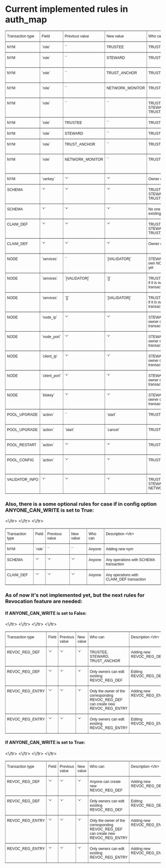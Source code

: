 # Current implemented rules in auth_map
<style type="text/css">
.tg  {border-collapse:collapse;border-spacing:0;}
.tg td{font-family:Arial, sans-serif;font-size:14px;padding:10px 5px;border-style:solid;border-width:1px;overflow:hidden;word-break:normal;border-color:black;}
.tg th{font-family:Arial, sans-serif;font-size:14px;font-weight:normal;padding:10px 5px;border-style:solid;border-width:1px;overflow:hidden;word-break:normal;border-color:black;}
.tg .tg-0pky{font-size:12px;border-color:inherit;text-align:left;vertical-align:top}
</style>
<table class="tg">
  <tr>
    <th class="tg-0pky">Transaction type</td>
    <th class="tg-0pky">Field</td>
    <th class="tg-0pky">Previous value</td>
    <th class="tg-0pky">New value</td>
    <th class="tg-0pky">Who can</td>
    <th class="tg-0pky">Description</td>
  </tr>
  <tr>
    <td class="tg-0pky">NYM</td>
    <td class="tg-0pky">`role`</td>
    <td class="tg-0pky">`<empty>`</td>
    <td class="tg-0pky">TRUSTEE</td>
    <td class="tg-0pky">TRUSTEE</td>
    <td class="tg-0pky">Adding new TRUSTEE</td>
  </tr>
  <tr>
    <td class="tg-0pky">NYM</td>
    <td class="tg-0pky">`role`</td>
    <td class="tg-0pky">`<empty>`</td>
    <td class="tg-0pky">STEWARD</td>
    <td class="tg-0pky">TRUSTEE</td>
    <td class="tg-0pky">Adding new STEWARD</td>
  </tr>
  <tr>
    <td class="tg-0pky">NYM</td>
    <td class="tg-0pky">`role`</td>
    <td class="tg-0pky">`<empty>`</td>
    <td class="tg-0pky">TRUST_ANCHOR</td>
    <td class="tg-0pky">TRUSTEE, STEWARD</td>
    <td class="tg-0pky">Adding new TRUST_ANCHOR</td>
  </tr>
  <tr>
    <td class="tg-0pky">NYM</td>
    <td class="tg-0pky">`role`</td>
    <td class="tg-0pky">`<empty>`</td>
    <td class="tg-0pky">NETWORK_MONITOR</td>
    <td class="tg-0pky">TRUSTEE, STEWARD</td>
    <td class="tg-0pky">Adding new NETWORK_MONITOR</td>
  </tr>
  <tr>
    <td class="tg-0pky">NYM</td>
    <td class="tg-0pky">`role`</td>
    <td class="tg-0pky">`<empty>`</td>
    <td class="tg-0pky">`<empty>`</td>
    <td class="tg-0pky">TRUSTEE, STEWARD, TRUST_ANCHOR</td>
    <td class="tg-0pky">Adding new Identity Owner</td>
  </tr>
  <tr>
    <td class="tg-0pky">NYM</td>
    <td class="tg-0pky">`role`</td>
    <td class="tg-0pky">TRUSTEE</td>
    <td class="tg-0pky">`<empty>`</td>
    <td class="tg-0pky">TRUSTEE</td>
    <td class="tg-0pky">Blacklisting Trustee</td>
  </tr>
  <tr>
    <td class="tg-0pky">NYM</td>
    <td class="tg-0pky">`role`</td>
    <td class="tg-0pky">STEWARD</td>
    <td class="tg-0pky">`<empty>`</td>
    <td class="tg-0pky">TRUSTEE</td>
    <td class="tg-0pky">Blacklisting Steward</td>
  </tr>
  <tr>
    <td class="tg-0pky">NYM</td>
    <td class="tg-0pky">`role`</td>
    <td class="tg-0pky">TRUST_ANCHOR</td>
    <td class="tg-0pky">`<empty>`</td>
    <td class="tg-0pky">TRUSTEE</td>
    <td class="tg-0pky">Blacklisting Trust anchor</td>
  </tr>
  <tr>
    <td class="tg-0pky">NYM</td>
    <td class="tg-0pky">`role`</td>
    <td class="tg-0pky">NETWORK_MONITOR</td>
    <td class="tg-0pky">`<empty>`</td>
    <td class="tg-0pky">TRUSTEE, STEWARD</td>
    <td class="tg-0pky">Blacklisting user with NETWORK_MONITOR role</td>
  </tr>
  <tr>
    <td class="tg-0pky">NYM</td>
    <td class="tg-0pky">`verkey`</td>
    <td class="tg-0pky">`*`</td>
    <td class="tg-0pky">`*`</td>
    <td class="tg-0pky">Owner of this nym</td>
    <td class="tg-0pky">Key Rotation</td>
  </tr>
  <tr>
    <td class="tg-0pky">SCHEMA</td>
    <td class="tg-0pky">`*`</td>
    <td class="tg-0pky">`*`</td>
    <td class="tg-0pky">`*`</td>
    <td class="tg-0pky">TRUSTEE, STEWARD, TRUST_ANCHOR</td>
    <td class="tg-0pky">Adding new Schema</td>
  </tr>
  <tr>
    <td class="tg-0pky">SCHEMA</td>
    <td class="tg-0pky">`*`</td>
    <td class="tg-0pky">`*`</td>
    <td class="tg-0pky">`*`</td>
    <td class="tg-0pky">No one can edit existing Schema</td>
    <td class="tg-0pky">Editing Schema</td>
  </tr>
  <tr>
    <td class="tg-0pky">CLAIM_DEF</td>
    <td class="tg-0pky">`*`</td>
    <td class="tg-0pky">`*`</td>
    <td class="tg-0pky">`*`</td>
    <td class="tg-0pky">TRUSTEE, STEWARD, TRUST_ANCHOR</td>
    <td class="tg-0pky">Adding new CLAIM_DEF transaction</td>
  </tr>
  <tr>
    <td class="tg-0pky">CLAIM_DEF</td>
    <td class="tg-0pky">`*`</td>
    <td class="tg-0pky">`*`</td>
    <td class="tg-0pky">`*`</td>
    <td class="tg-0pky">Owner of claim_def txn</td>
    <td class="tg-0pky">Editing CLAIM_DEF transaction</td>
  </tr>
  <tr>
    <td class="tg-0pky">NODE</td>
    <td class="tg-0pky">`services`</td>
    <td class="tg-0pky">`<empty>`</td>
    <td class="tg-0pky">`[VALIDATOR]`</td>
    <td class="tg-0pky">STEWARD if it doesn't own NODE transaction yet</td>
    <td class="tg-0pky">Adding new node to pool</td>
  </tr>
  <tr>
    <td class="tg-0pky">NODE</td>
    <td class="tg-0pky">`services`</td>
    <td class="tg-0pky">`[VALIDATOR]`</td>
    <td class="tg-0pky">`[]`</td>
    <td class="tg-0pky">TRUSTEE, STEWARD if it is owner of this transaction</td>
    <td class="tg-0pky">Demotion of node</td>
  </tr>
  <tr>
    <td class="tg-0pky">NODE</td>
    <td class="tg-0pky">`services`</td>
    <td class="tg-0pky">`[]`</td>
    <td class="tg-0pky">`[VALIDATOR]`</td>
    <td class="tg-0pky">TRUSTEE, STEWARD if it is owner of this transaction</td>
    <td class="tg-0pky">Promotion of node</td>
  </tr>
  <tr>
    <td class="tg-0pky">NODE</td>
    <td class="tg-0pky">`node_ip`</td>
    <td class="tg-0pky">`*`</td>
    <td class="tg-0pky">`*`</td>
    <td class="tg-0pky">STEWARD if it is owner of this transaction</td>
    <td class="tg-0pky">Changing Node's ip address</td>
  </tr>
  <tr>
    <td class="tg-0pky">NODE</td>
    <td class="tg-0pky">`node_port`</td>
    <td class="tg-0pky">`*`</td>
    <td class="tg-0pky">`*`</td>
    <td class="tg-0pky">STEWARD if it is owner of this transaction</td>
    <td class="tg-0pky">Changing Node's port</td>
  </tr>
  <tr>
    <td class="tg-0pky">NODE</td>
    <td class="tg-0pky">`client_ip`</td>
    <td class="tg-0pky">`*`</td>
    <td class="tg-0pky">`*`</td>
    <td class="tg-0pky">STEWARD if it is owner of this transaction</td>
    <td class="tg-0pky">Changing Client's ip address</td>
  </tr>
  <tr>
    <td class="tg-0pky">NODE</td>
    <td class="tg-0pky">`client_port`</td>
    <td class="tg-0pky">`*`</td>
    <td class="tg-0pky">`*`</td>
    <td class="tg-0pky">STEWARD if it is owner of this transaction</td>
    <td class="tg-0pky">Changing Client's port</td>
  </tr>
  <tr>
    <td class="tg-0pky">NODE</td>
    <td class="tg-0pky">`blskey`</td>
    <td class="tg-0pky">`*`</td>
    <td class="tg-0pky">`*`</td>
    <td class="tg-0pky">STEWARD if it is owner of this transaction</td>
    <td class="tg-0pky">Changing Node's blskey</td>
  </tr>
  <tr>
    <td class="tg-0pky">POOL_UPGRADE</td>
    <td class="tg-0pky">`action`</td>
    <td class="tg-0pky">`<empty>`</td>
    <td class="tg-0pky">`start`</td>
    <td class="tg-0pky">TRUSTEE</td>
    <td class="tg-0pky">Starting upgrade procedure</td>
  </tr>
  <tr>
    <td class="tg-0pky">POOL_UPGRADE</td>
    <td class="tg-0pky">`action`</td>
    <td class="tg-0pky">`start`</td>
    <td class="tg-0pky">`cancel`</td>
    <td class="tg-0pky">TRUSTEE</td>
    <td class="tg-0pky">Canceling upgrade procedure</td>
  </tr>
  <tr>
    <td class="tg-0pky">POOL_RESTART</td>
    <td class="tg-0pky">`action`</td>
    <td class="tg-0pky">`*`</td>
    <td class="tg-0pky">`*`</td>
    <td class="tg-0pky">TRUSTEE</td>
    <td class="tg-0pky">Restarting pool command</td>
  </tr>
  <tr>
    <td class="tg-0pky">POOL_CONFIG</td>
    <td class="tg-0pky">`action`</td>
    <td class="tg-0pky">`*`</td>
    <td class="tg-0pky">`*`</td>
    <td class="tg-0pky">TRUSTEE</td>
    <td class="tg-0pky">Pool config command (like a `read only` option)</td>
  </tr>
  <tr>
    <td class="tg-0pky">VALIDATOR_INFO</td>
    <td class="tg-0pky">`*`</td>
    <td class="tg-0pky">`*`</td>
    <td class="tg-0pky">`*`</td>
    <td class="tg-0pky">TRUSTEE, STEWARD, NETWORK_MONITOR</td>
    <td class="tg-0pky">Getting validator_info from pool</td>
  </tr>
</table>

### Also, there is a some optional rules for case if in config option ANYONE_CAN_WRITE is set to True:
<style type="text/css">
.tg  {border-collapse:collapse;border-spacing:0;}
.tg td{font-family:Arial, sans-serif;font-size:14px;padding:10px 5px;border-style:solid;border-width:1px;overflow:hidden;word-break:normal;border-color:black;}
.tg th{font-family:Arial, sans-serif;font-size:14px;font-weight:normal;padding:10px 5px;border-style:solid;border-width:1px;overflow:hidden;word-break:normal;border-color:black;}
.tg .tg-0pky{font-size:12px;border-color:inherit;text-align:left;vertical-align:top}
</style>
<table class="tg">
  <tr>
    <th class="tg-0pky">Transaction type</td>
    <th class="tg-0pky">Field</td>
    <th class="tg-0pky">Previous value</td>
    <th class="tg-0pky">New value</td>
    <th class="tg-0pky">Who can</td>
    <th class="tg-0pky">Description</td>
  <\/tr>
  <tr>
    <td class="tg-0pky">NYM</td>
    <td class="tg-0pky">`role`</td>
    <td class="tg-0pky">`<empty>`</td>
    <td class="tg-0pky">`<empty>`</td>
    <td class="tg-0pky">Anyone</td>
    <td class="tg-0pky">Adding new nym</td>
  <\/tr>
  <tr>
    <td class="tg-0pky">SCHEMA</td>
    <td class="tg-0pky">`*`</td>
    <td class="tg-0pky">`*`</td>
    <td class="tg-0pky">`*`</td>
    <td class="tg-0pky">Anyone</td>
    <td class="tg-0pky">Any operations with SCHEMA transaction</td>
  <\/tr>
  <tr>
    <td class="tg-0pky">CLAIM_DEF</td>
    <td class="tg-0pky">`*`</td>
    <td class="tg-0pky">`*`</td>
    <td class="tg-0pky">`*`</td>
    <td class="tg-0pky">Anyone</td>
    <td class="tg-0pky">Any operations with CLAIM_DEF transaction</td>
  <\/tr>
</table>


### As of now it's not implemented yet, but the next rules for Revocation feature are needed:
#### If ANYONE_CAN_WRITE is set to False:
<style type="text/css">
.tg  {border-collapse:collapse;border-spacing:0;}
.tg td{font-family:Arial, sans-serif;font-size:14px;padding:10px 5px;border-style:solid;border-width:1px;overflow:hidden;word-break:normal;border-color:black;}
.tg th{font-family:Arial, sans-serif;font-size:14px;font-weight:normal;padding:10px 5px;border-style:solid;border-width:1px;overflow:hidden;word-break:normal;border-color:black;}
.tg .tg-0pky{font-size:12px;border-color:inherit;text-align:left;vertical-align:top}
</style>
<table class="tg">
  <tr>
    <th class="tg-0pky">Transaction type</td>
    <th class="tg-0pky">Field</td>
    <th class="tg-0pky">Previous value</td>
    <th class="tg-0pky">New value</td>
    <th class="tg-0pky">Who can</td>
    <th class="tg-0pky">Description</td>
  <\/tr>
  <tr>
    <td class="tg-0pky">REVOC_REG_DEF</td>
    <td class="tg-0pky">`*`</td>
    <td class="tg-0pky">`*`</td>
    <td class="tg-0pky">`*`</td>
    <td class="tg-0pky">TRUSTEE, STEWARD, TRUST_ANCHOR</td>
    <td class="tg-0pky">Adding new REVOC_REG_DEF</td>
  <\/tr>
  <tr>
    <td class="tg-0pky">REVOC_REG_DEF</td>
    <td class="tg-0pky">`*`</td>
    <td class="tg-0pky">`*`</td>
    <td class="tg-0pky">`*`</td>
    <td class="tg-0pky">Only owners can edit existing REVOC_REG_DEF</td>
    <td class="tg-0pky">Editing REVOC_REG_DEF</td>
  <\/tr>
  <tr>
    <td class="tg-0pky">REVOC_REG_ENTRY</td>
    <td class="tg-0pky">`*`</td>
    <td class="tg-0pky">`*`</td>
    <td class="tg-0pky">`*`</td>
    <td class="tg-0pky">Only the owner of the corresponding REVOC_REG_DEF can create new REVOC_REG_ENTRY</td>
    <td class="tg-0pky">Adding new REVOC_REG_ENTRY</td>
  <\/tr>
  <tr>
    <td class="tg-0pky">REVOC_REG_ENTRY</td>
    <td class="tg-0pky">`*`</td>
    <td class="tg-0pky">`*`</td>
    <td class="tg-0pky">`*`</td>
    <td class="tg-0pky">Only owners can edit existing REVOC_REG_ENTRY</td>
    <td class="tg-0pky">Editing REVOC_REG_ENTRY</td>
  <\/tr>
</table>


#### If ANYONE_CAN_WRITE is set to True:
<style type="text/css">
.tg  {border-collapse:collapse;border-spacing:0;}
.tg td{font-family:Arial, sans-serif;font-size:14px;padding:10px 5px;border-style:solid;border-width:1px;overflow:hidden;word-break:normal;border-color:black;}
.tg th{font-family:Arial, sans-serif;font-size:14px;font-weight:normal;padding:10px 5px;border-style:solid;border-width:1px;overflow:hidden;word-break:normal;border-color:black;}
.tg .tg-0pky{font-size:12px;border-color:inherit;text-align:left;vertical-align:top}
</style>
<table class="tg">
  <tr>
    <th class="tg-0pky">Transaction type</td>
    <th class="tg-0pky">Field</td>
    <th class="tg-0pky">Previous value</td>
    <th class="tg-0pky">New value</td>
    <th class="tg-0pky">Who can</td>
    <th class="tg-0pky">Description</td>
  <\/tr>
  <tr>
    <td class="tg-0pky">REVOC_REG_DEF</td>
    <td class="tg-0pky">`*`</td>
    <td class="tg-0pky">`*`</td>
    <td class="tg-0pky">`*`</td>
    <td class="tg-0pky">Anyone can create new REVOC_REG_DEF</td>
    <td class="tg-0pky">Adding new REVOC_REG_DEF</td>
  <\/tr>
  <tr>
    <td class="tg-0pky">REVOC_REG_DEF</td>
    <td class="tg-0pky">`*`</td>
    <td class="tg-0pky">`*`</td>
    <td class="tg-0pky">`*`</td>
    <td class="tg-0pky">Only owners can edit existing REVOC_REG_DEF</td>
    <td class="tg-0pky">Editing REVOC_REG_DEF</td>
  <\/tr>
  <tr>
    <td class="tg-0pky">REVOC_REG_ENTRY</td>
    <td class="tg-0pky">`*`</td>
    <td class="tg-0pky">`*`</td>
    <td class="tg-0pky">`*`</td>
    <td class="tg-0pky">Only the owner of the corresponding REVOC_REG_DEF can create new REVOC_REG_ENTRY</td>
    <td class="tg-0pky">Adding new REVOC_REG_ENTRY</td>
  <\/tr>
  <tr>
    <td class="tg-0pky">REVOC_REG_ENTRY</td>
    <td class="tg-0pky">`*`</td>
    <td class="tg-0pky">`*`</td>
    <td class="tg-0pky">`*`</td>
    <td class="tg-0pky">Only owners can edit existing REVOC_REG_ENTRY</td>
    <td class="tg-0pky">Adding new REVOC_REG_ENTRY</td>
  <\/tr>
</table>
